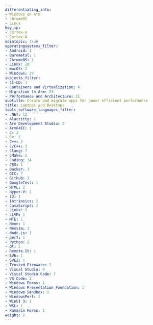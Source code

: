 ```yaml
---
differentiating_info:
- Windows on Arm
- ChromeOS
- Linux
key_ip:
- Cortex-X
- Cortex-A
maintopic: true
operatingsystems_filter:
- Android: 1
- Baremetal: 1
- ChromeOS: 1
- Linux: 20
- macOS: 2
- Windows: 29
subjects_filter:
- CI-CD: 3
- Containers and Virtualization: 4
- Migration to Arm: 23
- Performance and Architecture: 15
subtitle: Create and migrate apps for power efficient performance
title: Laptops and Desktops
tools_software_languages_filter:
- .NET: 12
- Alacritty: 1
- Arm Development Studio: 2
- Arm64EC: 1
- C: 2
- C#: 5
- C++: 2
- C/C++: 3
- Clang: 7
- CMake: 2
- Coding: 14
- CSS: 1
- Docker: 3
- GCC: 7
- GitHub: 2
- GoogleTest: 1
- HTML: 2
- Hyper-V: 1
- i3: 1
- Intrinsics: 1
- JavaScript: 2
- Linux: 1
- LLVM: 1
- MTE: 1
- Neon: 1
- Neovim: 1
- Node.js: 1
- perf: 1
- Python: 2
- Qt: 2
- Remote.It: 1
- SVE: 1
- SVE2: 1
- Trusted Firmware: 1
- Visual Studio: 9
- Visual Studio Code: 7
- VS Code: 2
- Windows Forms: 1
- Windows Presentation Foundation: 1
- Windows Sandbox: 1
- WindowsPerf: 2
- WinUI 3: 1
- WSL: 1
- Xamarin Forms: 1
weight: 2
---
```

